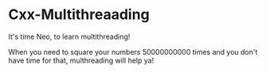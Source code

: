 # Cxx-Multithreaading
It's time Neo, to learn multithreading!

When you need to square your numbers 50000000000 times and you don't have time for that, multhreading will help ya!
